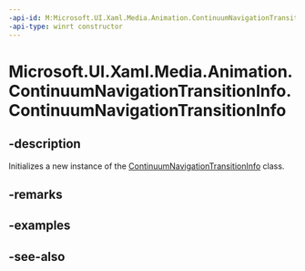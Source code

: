 ```yaml
---
-api-id: M:Microsoft.UI.Xaml.Media.Animation.ContinuumNavigationTransitionInfo.#ctor
-api-type: winrt constructor
---
```


<!-- Method syntax
public ContinuumNavigationTransitionInfo()
-->

# Microsoft.UI.Xaml.Media.Animation.ContinuumNavigationTransitionInfo.ContinuumNavigationTransitionInfo

## -description
Initializes a new instance of the [ContinuumNavigationTransitionInfo](continuumnavigationtransitioninfo.md) class.

## -remarks

## -examples

## -see-also
